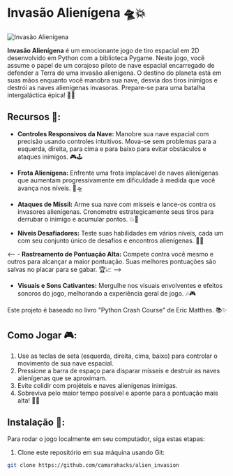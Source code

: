 # Invasão Alienígena 🛸💥

![Invasão Alienígena](game_screenshot.png)

**Invasão Alienígena** é um emocionante jogo de tiro espacial em 2D desenvolvido em Python com a biblioteca Pygame. Neste jogo, você assume o papel de um corajoso piloto de nave espacial encarregado de defender a Terra de uma invasão alienígena. O destino do planeta está em suas mãos enquanto você manobra sua nave, desvia dos tiros inimigos e destrói as naves alienígenas invasoras. Prepare-se para uma batalha intergaláctica épica! 🌌🚀

## Recursos 🚀:

- **Controles Responsivos da Nave:** Manobre sua nave espacial com precisão usando controles intuitivos. Mova-se sem problemas para a esquerda, direita, para cima e para baixo para evitar obstáculos e ataques inimigos. 🎮🕹️

- **Frota Alienígena:** Enfrente uma frota implacável de naves alienígenas que aumentam progressivamente em dificuldade à medida que você avança nos níveis. 👾🛸

- **Ataques de Míssil:** Arme sua nave com mísseis e lance-os contra os invasores alienígenas. Cronometre estrategicamente seus tiros para derrubar o inimigo e acumular pontos. 💥🚀

- **Níveis Desafiadores:** Teste suas habilidades em vários níveis, cada um com seu conjunto único de desafios e encontros alienígenas. 🌟🌌

<-- - **Rastreamento de Pontuação Alta:** Compete contra você mesmo e outros para alcançar a maior pontuação. Suas melhores pontuações são salvas no placar para se gabar. 🏆📈 -->

- **Visuais e Sons Cativantes:** Mergulhe nos visuais envolventes e efeitos sonoros do jogo, melhorando a experiência geral de jogo. 🎶🎮

Este projeto é baseado no livro "Python Crash Course" de Eric Matthes. 📚✨

## Como Jogar 🎮:

1. Use as teclas de seta (esquerda, direita, cima, baixo) para controlar o movimento de sua nave espacial.
2. Pressione a barra de espaço para disparar mísseis e destruir as naves alienígenas que se aproximam.
3. Evite colidir com projéteis e naves alienígenas inimigas.
4. Sobreviva pelo maior tempo possível e aponte para a pontuação mais alta! 🚀🌌

## Instalação 🚀:

Para rodar o jogo localmente em seu computador, siga estas etapas:

1. Clone este repositório em sua máquina usando Git:

```bash
git clone https://github.com/camarahacks/alien_invasion
